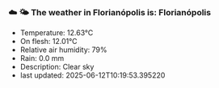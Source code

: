 ### ☁️ 🌤️  The weather in Florianópolis is: Florianópolis

- Temperature: 12.63°C
- On flesh: 12.01°C
- Relative air humidity: 79%
- Rain: 0.0 mm
- Description: Clear sky
- last updated: 2025-06-12T10:19:53.395220
